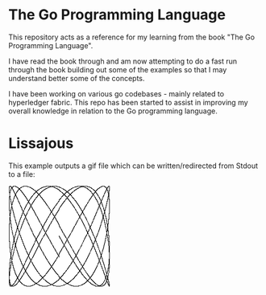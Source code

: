 # The Go Programming Language

This repository acts as a reference for my learning from the book "The Go Programming Language".

I have read the book through and am now attempting to do a fast run through the book building out some of the
examples so that I may understand better some of the concepts.

I have been working on various go codebases - mainly related to hyperledger fabric. This repo has been started 
to assist in improving my overall knowledge in relation to the Go programming language.

# Lissajous
This example outputs a gif file which can be written/redirected from Stdout to a file:

<img src="https://github.com/robevansuk/theGoProgrammingLanguage/blob/main/src/main/chapter1/lissajous.gif">